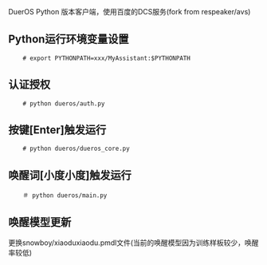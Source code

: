 DuerOS Python 版本客户端，使用百度的DCS服务(fork from respeaker/avs)

## Python运行环境变量设置
        # export PYTHONPATH=xxx/MyAssistant:$PYTHONPATH

## 认证授权
        # python dueros/auth.py
## 按键[Enter]触发运行
        # python dueros/dueros_core.py       
## 唤醒词[小度小度]触发运行
        ＃ python dueros/main.py

## 唤醒模型更新
更换snowboy/xiaoduxiaodu.pmdl文件(当前的唤醒模型因为训练样板较少，唤醒率较低)